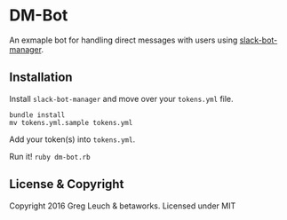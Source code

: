 # DM-Bot

An exmaple bot for handling direct messages with users using [slack-bot-manager](https://github.com/betaworks/slack-bot-manager).

## Installation


Install `slack-bot-manager` and move over your `tokens.yml` file.

```
bundle install
mv tokens.yml.sample tokens.yml
```

Add your token(s) into `tokens.yml`.

Run it! `ruby dm-bot.rb`


## License & Copyright

Copyright 2016 Greg Leuch & betaworks.
Licensed under MIT
